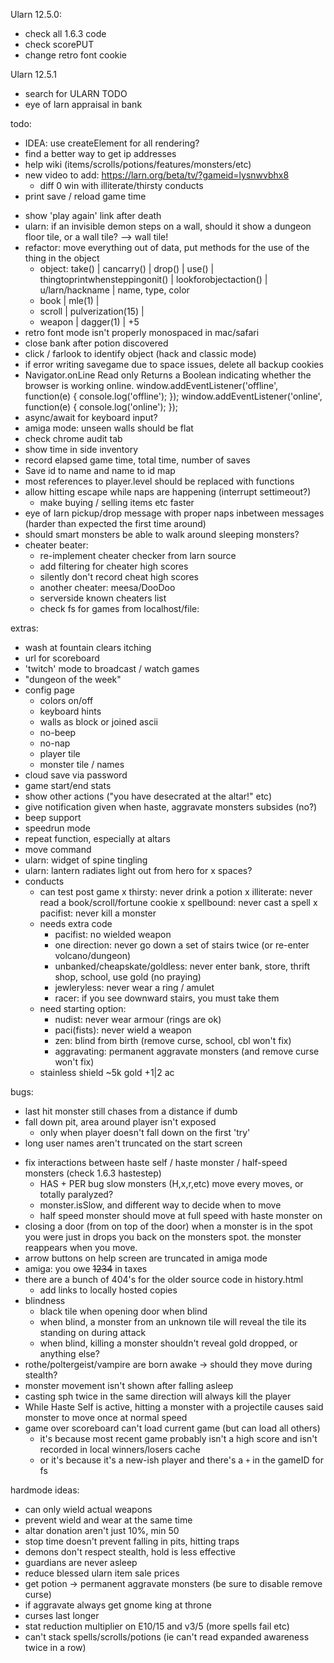 Ularn 12.5.0:
- check all 1.6.3 code
- check scorePUT
- change retro font cookie

Ularn 12.5.1
- search for ULARN TODO
- eye of larn appraisal in bank

todo:
* IDEA: use createElement for all rendering?
* find a better way to get ip addresses
* help wiki (items/scrolls/potions/features/monsters/etc)
* new video to add: https://larn.org/beta/tv/?gameid=lysnwvbhx8 
  - diff 0 win with illiterate/thirsty conducts
* print save / reload game time
- show 'play again' link after death
- ularn: if an invisible demon steps on a wall, should it show a dungeon floor tile, or a wall tile? --> wall tile!
- refactor: move everything out of data, put methods for the use of the thing in the object
   - object: take() | cancarry() | drop() | use() | thingtoprintwhensteppingonit() | lookforobjectaction() | u/larn/hackname | name, type, color
   - book | mle(1) | 
   - scroll | pulverization(15) | 
   - weapon | dagger(1) | +5
- retro font mode isn't properly monospaced in mac/safari
- close bank after potion discovered
- click / farlook to identify object (hack and classic mode)
- if error writing savegame due to space issues, delete all backup cookies
- Navigator.onLine Read only
   Returns a Boolean indicating whether the browser is working online.
   window.addEventListener('offline', function(e) { console.log('offline'); });
   window.addEventListener('online', function(e) { console.log('online'); });
- async/await for keyboard input?
- amiga mode: unseen walls should be flat
- check chrome audit tab
- show time in side inventory
- record elapsed game time, total time, number of saves
- Save id to name and name to id map
- most references to player.level should be replaced with functions
- allow hitting escape while naps are happening (interrupt settimeout?)
  - make buying / selling items etc faster 
- eye of larn pickup/drop message with proper naps inbetween messages (harder than expected the first time around)
- should smart monsters be able to walk around sleeping monsters?
- cheater beater:
  - re-implement cheater checker from larn source
  - add filtering for cheater high scores
  - silently don't record cheat high scores
  - another cheater: meesa/DooDoo
  - serverside known cheaters list
  - check fs for games from localhost/file:

extras:
- wash at fountain clears itching
- url for scoreboard
- 'twitch' mode to broadcast / watch games
- "dungeon of the week"
- config page
  - colors on/off
  - keyboard hints
  - walls as block or joined ascii
  - no-beep
  - no-nap
  - player tile
  - monster tile / names
- cloud save via password
- game start/end stats
- show other actions ("you have desecrated at the altar!" etc)
- give notification given when haste, aggravate monsters subsides (no?)
- beep support
- speedrun mode
- repeat function, especially at altars
- move command
- ularn: widget of spine tingling
- ularn: lantern radiates light out from hero for x spaces?
- conducts
  - can test post game
    x thirsty: never drink a potion
    x illiterate: never read a book/scroll/fortune cookie
    x spellbound: never cast a spell
    x pacifist: never kill a monster
  - needs extra code
    - pacifist: no wielded weapon
    - one direction: never go down a set of stairs twice (or re-enter volcano/dungeon)
    - unbanked/cheapskate/goldless: never enter bank, store, thrift shop, school, use gold (no praying)
    - jewleryless: never wear a ring / amulet
    - racer: if you see downward stairs, you must take them
  - need starting option:
    - nudist: never wear armour (rings are ok)
    - paci(fists): never wield a weapon
    - zen: blind from birth (remove curse, school, cbl won't fix)
    - aggravating: permanent aggravate monsters (and remove curse won't fix)
  - stainless shield ~5k gold +1|2 ac

bugs:
* last hit monster still chases from a distance if dumb
* fall down pit, area around player isn't exposed
   - only when player doesn't fall down on the first 'try'
* long user names aren't truncated on the start screen
- fix interactions between haste self / haste monster / half-speed monsters (check 1.6.3 hastestep)
  * HAS + PER bug slow monsters (H,x,r,etc) move every moves, or totally paralyzed?
  - monster.isSlow, and different way to decide when to move
  - half speed monster should move at full speed with haste monster on
- closing a door (from on top of the door) when a monster is in the spot you were
  just in drops you back on the monsters spot. the monster reappears when you move.
- arrow buttons on help screen are truncated in amiga mode
- amiga: you owe <strike>1234</strike> in taxes
- there are a bunch of 404's for the older source code in history.html
  * add links to locally hosted copies
- blindness
  - black tile when opening door when blind
  - when blind, a monster from an unknown tile will reveal the tile its standing on during attack
  - when blind, killing a monster shouldn't reveal gold dropped, or anything else?
- rothe/poltergeist/vampire are born awake -> should they move during stealth?
- monster movement isn't shown after falling asleep
- casting sph twice in the same direction will always kill the player
- While Haste Self is active, hitting a monster with a projectile causes said monster to move once at normal speed
- game over scoreboard can't load current game (but can load all others) 
  - it's because most recent game probably isn't a high score and isn't recorded in local winners/losers cache
  - or it's because it's a new-ish player and there's a `+` in the gameID for fs

hardmode ideas:
- can only wield actual weapons
- prevent wield and wear at the same time
- altar donation aren't just 10%, min 50
- stop time doesn't prevent falling in pits, hitting traps
- demons don't respect stealth, hold is less effective
- guardians are never asleep 
- reduce blessed ularn item sale prices
- get potion -> permanent aggravate monsters (be sure to disable remove curse)
- if aggravate always get gnome king at throne
- curses last longer
- stat reduction multiplier on E10/15 and v3/5 (more spells fail etc)
- can't stack spells/scrolls/potions (ie can't read expanded awareness twice in a row)